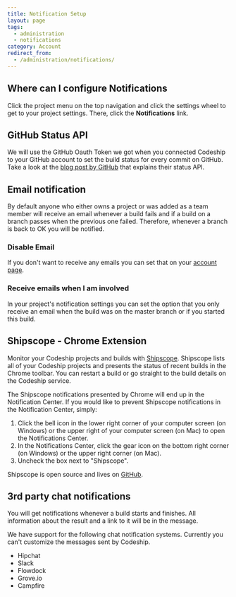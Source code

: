 ```yaml
---
title: Notification Setup
layout: page
tags:
  - administration
  - notifications
category: Account
redirect_from:
  - /administration/notifications/
---
```

## Where can I configure Notifications
Click the project menu on the top navigation and click the settings wheel to get to your project settings. There, click the **Notifications** link.

## GitHub Status API
We will use the GitHub Oauth Token we got when you connected Codeship to your GitHub account to set the build status for every commit on GitHub. Take a look at the [blog post by GitHub](https://github.com/blog/1227-commit-status-api) that explains their status API.

## Email notification
By default anyone who either owns a project or was added as a team member will receive an email whenever a build fails and if a build on a branch passes when the previous one failed. Therefore, whenever a branch is back to OK you will be notified.

### Disable Email
If you don't want to receive any emails you can set that on your [account page](https://www.codeship.com/user/edit).

### Receive emails when I am involved
In your project's notification settings you can set the option that you only receive an email when the build was on the master branch or if you started this build.

## Shipscope - Chrome Extension
Monitor your Codeship projects and builds with [Shipscope](https://chrome.google.com/webstore/detail/shipscope/jdedmgopefelimgjceagffkeeiknclhh). Shipscope lists all of your Codeship projects and presents the status of recent builds in the Chrome toolbar. You can restart a build or go straight to the build details on the Codeship service.

The Shipscope notifications presented by Chrome will end up in the Notification Center. If you would like to prevent Shipscope notifications in the Notification Center, simply:

1. Click the bell icon in the lower right corner of your computer screen (on Windows) or the upper right of your computer screen (on Mac) to open the Notifications Center.
1. In the Notifications Center, click the gear icon  on the bottom right corner (on Windows) or the upper right corner (on Mac).
1. Uncheck the box next to "Shipscope".

Shipscope is open source and lives on [GitHub](https://github.com/codeship/shipscope).

## 3rd party chat notifications
You will get notifications whenever a build starts and finishes. All information about the result and a link to it will be in the message.

We have support for the following chat notification systems. Currently you can't customize the messages sent by Codeship.

* Hipchat
* Slack
* Flowdock
* Grove.io
* Campfire
